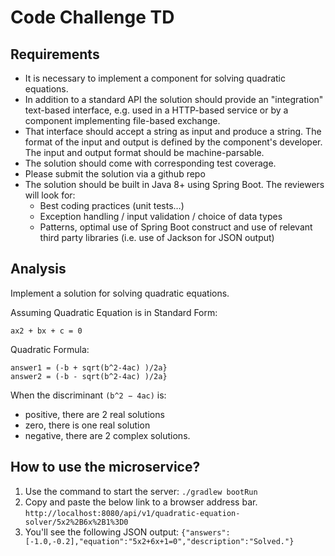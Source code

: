 # Code Challenge TD
## Requirements
- It is necessary to implement a component for solving quadratic equations.
- In addition to a standard API the solution should provide an "integration" text-based interface, e.g. used in a HTTP-based service or by a component implementing file-based exchange.
- That interface should accept a string as input and produce a string. The format of the input and output is defined by the component's developer. The input and output format should be machine-parsable.
- The solution should come with corresponding test coverage.
- Please submit the solution via a github repo
- The solution should be built in Java 8+ using Spring Boot. The reviewers will look for:
  - Best coding practices (unit tests…)
  - Exception handling / input validation / choice of data types
  - Patterns, optimal use of Spring Boot construct and use of relevant third party libraries (i.e. use of Jackson for JSON output)

## Analysis
Implement a solution for solving quadratic equations.

Assuming Quadratic Equation is in Standard Form:

    ax2 + bx + c = 0

Quadratic Formula:

    answer1 = (-b + sqrt(b^2-4ac) )/2a}
    answer2 = (-b - sqrt(b^2-4ac) )/2a}

When the discriminant `(b^2 − 4ac)` is:
* positive, there are 2 real solutions
* zero, there is one real solution
* negative, there are 2 complex solutions.

## How to use the microservice?

1. Use the command to start the server: `./gradlew bootRun`
2. Copy and paste the below link to a browser address bar.
`http://localhost:8080/api/v1/quadratic-equation-solver/5x2%2B6x%2B1%3D0`
3. You'll see the following JSON output:
`{"answers":[-1.0,-0.2],"equation":"5x2+6x+1=0","description":"Solved."}`

